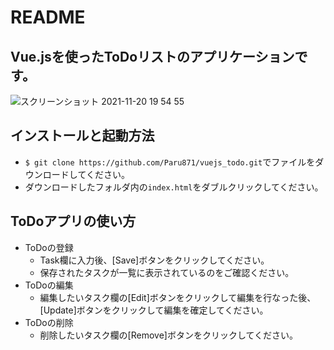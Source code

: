# README

## Vue.jsを使ったToDoリストのアプリケーションです。

![スクリーンショット 2021-11-20 19 54 55](https://user-images.githubusercontent.com/82434093/142723690-05d19cc9-af9c-4d6d-859f-b8496f3ff162.png)

## インストールと起動方法
- `$ git clone https://github.com/Paru871/vuejs_todo.git`でファイルをダウンロードしてください。
- ダウンロードしたフォルダ内の`index.html`をダブルクリックしてください。

## ToDoアプリの使い方
- ToDoの登録
  - Task欄に入力後、[Save]ボタンをクリックしてください。
  - 保存されたタスクが一覧に表示されているのをご確認ください。
- ToDoの編集
  - 編集したいタスク欄の[Edit]ボタンをクリックして編集を行なった後、[Update]ボタンをクリックして編集を確定してください。
- ToDoの削除
  - 削除したいタスク欄の[Remove]ボタンをクリックしてください。
